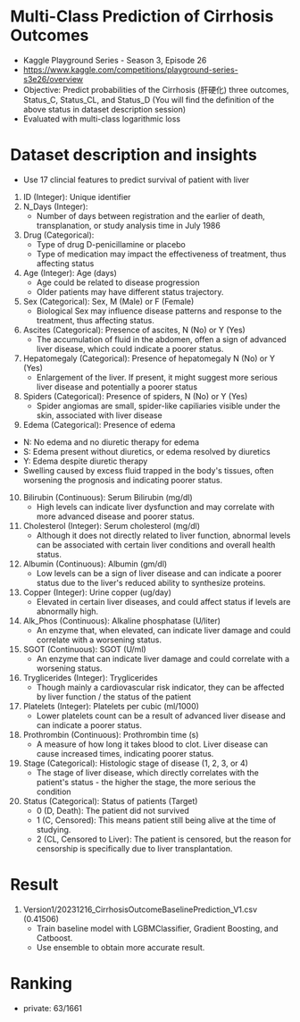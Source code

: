 # Multi-Class Prediction of Cirrhosis Outcomes
* Kaggle Playground Series - Season 3, Episode 26
* https://www.kaggle.com/competitions/playground-series-s3e26/overview
* Objective: Predict probabilities of the Cirrhosis (肝硬化) three outcomes, Status_C, Status_CL, and Status_D (You will find the definition of the above status in dataset description session) 
* Evaluated with multi-class logarithmic loss

# Dataset description and insights
* Use 17 clincial features to predict survival of patient with liver
1. ID (Integer): Unique identifier
2. N_Days (Integer): 
   * Number of days between registration and the earlier of death, transplanation, or study analysis time in July 1986
3. Drug (Categorical): 
   * Type of drug D-penicillamine or placebo
   * Type of medication may impact the effectiveness of treatment, thus affecting status
4. Age (Integer): Age (days)
   * Age could be related to disease progression
   * Older patients may have different status trajectory.
5. Sex (Categorical): Sex, M (Male) or F (Female) 
   * Biological Sex may influence disease patterns and response to the treatment, thus affecting status.
6. Ascites (Categorical): Presence of ascites, N (No) or Y (Yes)
   * The accumulation of fluid in the abdomen, offen a sign of advanced liver disease, which could indicate a poorer status.
7. Hepatomegaly (Categorical): Presence of hepatomegaly N (No) or Y (Yes)
   * Enlargement of the liver. If present, it might suggest more serious liver disease and potentially a poorer status
8. Spiders (Categorical): Presence of spiders, N (No) or Y (Yes)
   * Spider angiomas are small, spider-like capiliaries visible under the skin, associated with liver disease 
9.  Edema (Categorical): Presence of edema 
   * N: No edema and no diuretic therapy for edema
   * S: Edema present without diuretics, or edema resolved by diuretics
   * Y: Edema despite diuretic therapy
   * Swelling caused by excess fluid trapped in the body's tissues, often worsening the prognosis and indicating poorer status.
10. Bilirubin (Continuous): Serum Bilirubin (mg/dl)
    * High levels can indicate liver dysfunction and may correlate with more advanced disease and poorer status.
11. Cholesterol (Integer): Serum cholesterol (mg/dl)
    * Although it does not directly related to liver function, abnormal levels can be associated with certain liver conditions and overall health status.
12. Albumin (Continuous): Albumin (gm/dl)
    * Low levels can be a sign of liver disease and can indicate a poorer status due to the liver's reduced ability to synthesize proteins.
13. Copper (Integer): Urine copper (ug/day)
    * Elevated in certain liver diseases, and could affect status if levels are abnormally high.
14. Alk_Phos (Continuous): Alkaline phosphatase (U/liter)
    * An enzyme that, when elevated, can indicate liver damage and could correlate with a worsening status.
15. SGOT (Continuous): SGOT (U/ml)
    * An enzyme that can indicate liver damage and could correlate with a worsening status.
16. Tryglicerides (Integer): Tryglicerides
    * Though mainly a cardiovascular risk indicator, they can be affected by liver function / the status of the patient
17. Platelets (Integer): Platelets per cubic (ml/1000)
    * Lower platelets count can be a result of advanced liver disease and can indicate a poorer status.
18. Prothrombin (Continuous): Prothrombin time (s)
    * A measure of how long it takes blood to clot. Liver disease can cause increased times, indicating poorer status.
19. Stage (Categorical): Histologic stage of disease (1, 2, 3, or 4)
    * The stage of liver disease, which directly correlates with the patient's status - the higher the stage, the more serious the condition
20. Status (Categorical): Status of patients (Target)
    * 0 (D, Death):  The patient did not survived
    * 1 (C, Censored): This means patient still being alive at the time of studying.
    * 2 (CL, Censored to Liver): The patient is censored, but the reason for censorship is specifically due to liver transplantation.

# Result
1. Version1/20231216_CirrhosisOutcomeBaselinePrediction_V1.csv (0.41506)
   * Train baseline model with LGBMClassifier, Gradient Boosting, and Catboost.
   * Use ensemble to obtain more accurate result.

# Ranking 
* private: 63/1661

